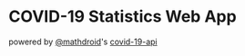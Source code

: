 # COVID-19 Statistics Web App

powered by [@mathdroid](https://github.com/mathdroid/covid-19-api)'s [covid-19-api](https://covid19.mathdro.id/)